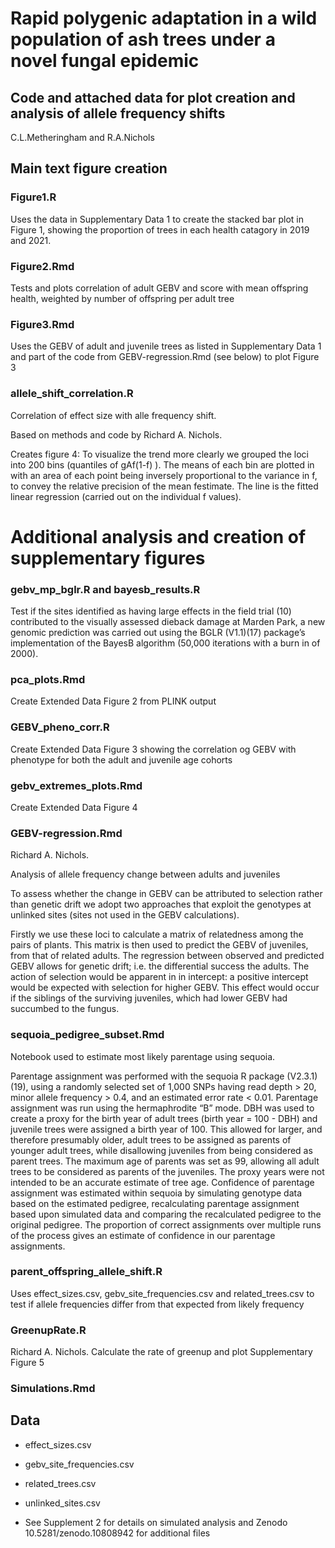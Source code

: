 # Rapid polygenic adaptation in a wild population of ash trees under a novel fungal epidemic

## Code and attached data for plot creation and analysis of allele frequency shifts
C.L.Metheringham and R.A.Nichols

## Main text figure creation

### Figure1.R
Uses the data in Supplementary Data 1 to create the stacked bar plot in Figure 1, showing the proportion of trees in each health catagory in 2019 and 2021.

### Figure2.Rmd
Tests and plots correlation of adult GEBV and score with mean offspring health, weighted by number of offspring per adult tree

### Figure3.Rmd

Uses the GEBV of adult and juvenile trees as listed in Supplementary Data 1 and part of the code from GEBV-regression.Rmd (see below) to plot Figure 3

### allele_shift_correlation.R
Correlation of effect size with alle frequency shift.

Based on methods and code by Richard A. Nichols.

Creates figure 4: To visualize the trend more clearly we grouped the loci into 200 bins (quantiles of gAf(1-f) ). The means of each bin are plotted in with an area of each point being inversely proportional to the variance in f, to convey the relative precision of the mean festimate. The line is the fitted linear regression (carried out on the individual f values). 

# Additional analysis and creation of supplementary figures

### gebv_mp_bglr.R and bayesb_results.R
Test if the sites identified as having large effects in the field trial (10) contributed to the visually assessed dieback damage at Marden Park, a new genomic prediction was carried out using the BGLR (V1.1)(17) package’s implementation of the BayesB algorithm (50,000 iterations with a burn in of 2000). 

### pca_plots.Rmd
Create Extended Data Figure 2 from PLINK output

### GEBV_pheno_corr.R
Create Extended Data Figure 3 showing the correlation og GEBV with phenotype for both the adult and juvenile age cohorts

###  gebv_extremes_plots.Rmd
Create Extended Data Figure 4

### GEBV-regression.Rmd
Richard A. Nichols.

Analysis of allele frequency change between adults and juveniles

To assess whether the change in GEBV can be attributed to selection rather than genetic drift we adopt two approaches that exploit the genotypes at unlinked sites (sites not used in the GEBV calculations).

Firstly we use these loci to calculate a matrix of relatedness among the pairs of plants. This matrix is then used to predict the GEBV of juveniles, from that of related adults.  The regression between observed and predicted GEBV allows for genetic drift; i.e. the differential success the adults. The action of selection would be apparent in in intercept: a positive intercept would be expected with selection for higher GEBV. This effect would occur if the siblings of the surviving juveniles, which had lower GEBV had succumbed to the fungus.

### sequoia_pedigree_subset.Rmd 
Notebook used to estimate most likely parentage using sequoia.  

Parentage assignment was performed with the sequoia R package (V2.3.1) (19), using a randomly selected set of 1,000 SNPs having read depth > 20, minor allele frequency > 0.4, and an estimated error rate < 0.01. Parentage assignment was run using the hermaphrodite “B” mode. DBH was used to create a proxy for the birth year of adult trees (birth year = 100 - DBH) and juvenile trees were assigned a birth year of 100. This allowed for larger, and therefore presumably older, adult trees to be assigned as parents of younger adult trees, while disallowing juveniles from being considered as parent trees. The maximum age of parents was set as 99, allowing all adult trees to be considered as parents of the juveniles. The proxy years were not intended to be an accurate estimate of tree age. Confidence of parentage assignment was estimated within sequoia by simulating genotype data based on the estimated pedigree, recalculating parentage assignment based upon simulated data and comparing the recalculated pedigree to the original pedigree. The proportion of correct assignments over multiple runs of the process gives an estimate of confidence in our parentage assignments. 

###  parent_offspring_allele_shift.R
Uses effect_sizes.csv, gebv_site_frequencies.csv and related_trees.csv to test if allele frequencies differ from that expected from likely frequency

### GreenupRate.R
Richard A. Nichols.
Calculate the rate of greenup and plot Supplementary Figure 5

### Simulations.Rmd

## Data
* effect_sizes.csv
* gebv_site_frequencies.csv
* related_trees.csv
* unlinked_sites.csv

* See Supplement 2 for details on simulated analysis and Zenodo 10.5281/zenodo.10808942 for additional files
